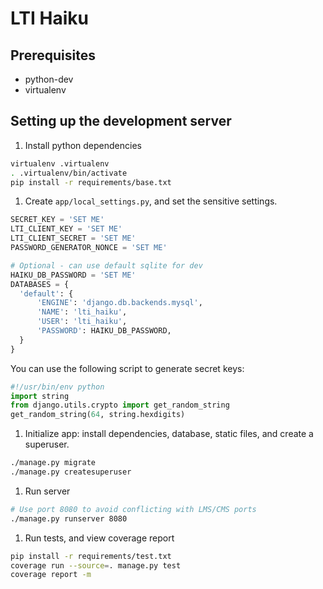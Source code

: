 LTI Haiku
=========

Prerequisites
-------------

* python-dev
* virtualenv

Setting up the development server
---------------------------------

1. Install python dependencies

  ```bash
virtualenv .virtualenv
. .virtualenv/bin/activate
pip install -r requirements/base.txt
```

1. Create `app/local_settings.py`, and set the sensitive settings.

  ```python
SECRET_KEY = 'SET ME'
LTI_CLIENT_KEY = 'SET ME'
LTI_CLIENT_SECRET = 'SET ME'
PASSWORD_GENERATOR_NONCE = 'SET ME'

# Optional - can use default sqlite for dev
HAIKU_DB_PASSWORD = 'SET ME'
DATABASES = {
    'default': {
        'ENGINE': 'django.db.backends.mysql',
        'NAME': 'lti_haiku',
        'USER': 'lti_haiku',
        'PASSWORD': HAIKU_DB_PASSWORD,
    }
}
```

  You can use the following script to generate secret keys:

  ```python
#!/usr/bin/env python
import string
from django.utils.crypto import get_random_string
get_random_string(64, string.hexdigits)
```

1. Initialize app: install dependencies, database, static files, and create a superuser.

  ```bash
./manage.py migrate
./manage.py createsuperuser
```

1. Run server

  ```bash
# Use port 8080 to avoid conflicting with LMS/CMS ports
./manage.py runserver 8080
```

1. Run tests, and view coverage report

  ```bash
pip install -r requirements/test.txt
coverage run --source=. manage.py test
coverage report -m
```

